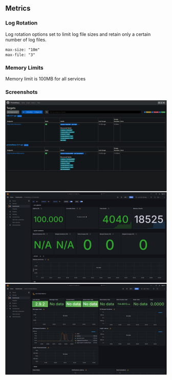 ## Metrics

### Log Rotation

Log rotation options set to limit log file sizes and retain only a certain number of log files.

```commandline
max-size: "10m"
max-file: "3"
```

### Memory Limits

Memory limit is 100MB for all services

### Screenshots

![prometheus1](./screenshots/prometheus1.png)
![prometheus2](./screenshots/prometheus2.png)
![prometheus3](./screenshots/prometheus3.png)